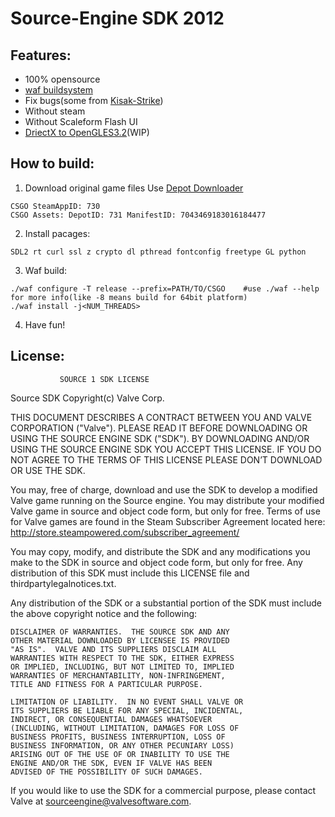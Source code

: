# Source-Engine SDK 2012

## Features:
- 100% opensource
- [waf buildsystem](https://waf.io)
- Fix bugs(some from [Kisak-Strike](https://github.com/swagsoftware/Kisak-Strike))
- Without steam
- Without Scaleform Flash UI
- [DriectX to OpenGLES3.2](https://github.com/nillerusr/source-engine/tree/master/togles/linuxwin)(WIP)

## How to build:
1. Download original game files
Use [Depot Downloader](https://github.com/SteamRE/DepotDownloader)
```
CSGO SteamAppID: 730
CSGO Assets: DepotID: 731 ManifestID: 7043469183016184477
```

2. Install pacages:
```
SDL2 rt curl ssl z crypto dl pthread fontconfig freetype GL python
```

3. Waf build:
```
./waf configure -T release --prefix=PATH/TO/CSGO	#use ./waf --help for more info(like -8 means build for 64bit platform)
./waf install -j<NUM_THREADS>
```
4. Have fun!

## License:

               SOURCE 1 SDK LICENSE

Source SDK Copyright(c) Valve Corp.  

THIS DOCUMENT DESCRIBES A CONTRACT BETWEEN YOU AND VALVE 
CORPORATION ("Valve").  PLEASE READ IT BEFORE DOWNLOADING OR USING 
THE SOURCE ENGINE SDK ("SDK"). BY DOWNLOADING AND/OR USING THE 
SOURCE ENGINE SDK YOU ACCEPT THIS LICENSE. IF YOU DO NOT AGREE TO 
THE TERMS OF THIS LICENSE PLEASE DON’T DOWNLOAD OR USE THE SDK.  

  You may, free of charge, download and use the SDK to develop a modified Valve game 
running on the Source engine.  You may distribute your modified Valve game in source and 
object code form, but only for free. Terms of use for Valve games are found in the Steam 
Subscriber Agreement located here: http://store.steampowered.com/subscriber_agreement/ 

  You may copy, modify, and distribute the SDK and any modifications you make to the 
SDK in source and object code form, but only for free.  Any distribution of this SDK must 
include this LICENSE file and thirdpartylegalnotices.txt.  
 
  Any distribution of the SDK or a substantial portion of the SDK must include the above 
copyright notice and the following: 

    DISCLAIMER OF WARRANTIES.  THE SOURCE SDK AND ANY 
    OTHER MATERIAL DOWNLOADED BY LICENSEE IS PROVIDED 
    "AS IS".  VALVE AND ITS SUPPLIERS DISCLAIM ALL 
    WARRANTIES WITH RESPECT TO THE SDK, EITHER EXPRESS 
    OR IMPLIED, INCLUDING, BUT NOT LIMITED TO, IMPLIED 
    WARRANTIES OF MERCHANTABILITY, NON-INFRINGEMENT, 
    TITLE AND FITNESS FOR A PARTICULAR PURPOSE.  

    LIMITATION OF LIABILITY.  IN NO EVENT SHALL VALVE OR 
    ITS SUPPLIERS BE LIABLE FOR ANY SPECIAL, INCIDENTAL, 
    INDIRECT, OR CONSEQUENTIAL DAMAGES WHATSOEVER 
    (INCLUDING, WITHOUT LIMITATION, DAMAGES FOR LOSS OF 
    BUSINESS PROFITS, BUSINESS INTERRUPTION, LOSS OF 
    BUSINESS INFORMATION, OR ANY OTHER PECUNIARY LOSS) 
    ARISING OUT OF THE USE OF OR INABILITY TO USE THE 
    ENGINE AND/OR THE SDK, EVEN IF VALVE HAS BEEN 
    ADVISED OF THE POSSIBILITY OF SUCH DAMAGES.  
 
       
If you would like to use the SDK for a commercial purpose, please contact Valve at 
sourceengine@valvesoftware.com.
